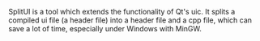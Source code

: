 SplitUI is a tool which extends the functionality of Qt's uic. It splits a compiled ui file (a header file) into a header file and a cpp file, which can save a lot of time, especially under Windows with MinGW.